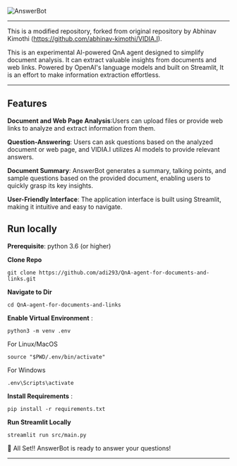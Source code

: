 ![AnswerBot](./Assets/logo-color.png)

---
This is a modified repository, forked from original repository by Abhinav Kimothi (https://github.com/abhinav-kimothi/VIDIA.I). 

This is an experimental AI-powered QnA agent designed to simplify document analysis. It can extract valuable insights from documents and web links. Powered by OpenAI's language models and built on Streamlit, It is an effort to make information extraction effortless.

---

## Features
__Document and Web Page Analysis__:Users can upload files or provide web links to analyze and extract information from them.

__Question-Answering__: Users can ask questions based on the analyzed document or web page, and VIDIA.I utilizes AI models to provide relevant answers.

__Document Summary__: AnswerBot generates a summary, talking points, and sample questions based on the provided document, enabling users to quickly grasp its key insights.

__User-Friendly Interface__: The application interface is built using Streamlit, making it intuitive and easy to navigate.


## Run locally

__Prerequisite__: python 3.6 (or higher)

__Clone Repo__   

```
git clone https://github.com/adi293/QnA-agent-for-documents-and-links.git
```

__Navigate to Dir__ 

```
cd QnA-agent-for-documents-and-links
```

__Enable Virtual Environment__ :
```
python3 -m venv .env
```
For Linux/MacOS
```
source "$PWD/.env/bin/activate" 
```
For Windows
```
.env\Scripts\activate
```
__Install Requirements__ :

```
pip install -r requirements.txt
```

__Run Streamlit Locally__

```
streamlit run src/main.py
```

🚄 All Set!! AnswerBot is ready to answer your questions!

---



